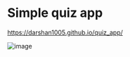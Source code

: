 # Simple quiz app
https://darshan1005.github.io/quiz_app/

![image](https://github.com/darshan1005/quiz_app/assets/114302987/49638d07-c146-4c42-8026-21fd7485621f)


